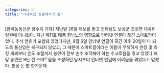 ```yaml
---
categories: d
title: "기자수첩 농촌에서의 삶"
---
```

[한국농정신문 장수지 기자] 지난달 26일 제보를 받고 전라남도 보성군 조성면 대곡리 일원에 다녀왔다. 지난 제11호 태풍 힌남노의 영향으로 인터넷 연결이 끊긴 스마트팜이었다. 추석 연휴가 포함돼 있었다지만, 9월 6일 인터넷 연결이 끊긴 이후 20일이 다 되도록 통신망은 복구되지 않았고, 그 때문에 스마트팜이라는 이름이 무색하게 천창 및 측창 개폐부터 온도 조절까지 농민이 전부 손수 조작해야 하는 수고로움을 겪고 있었다.해당 농민은 9년 전 스마트팜을 조성하던 당시부터 인터넷 연결에 어려움을 겪었다고 말했다. 통상 논·밭 한가운데